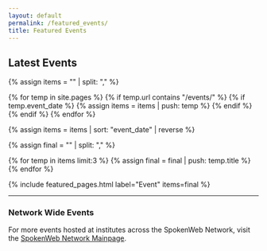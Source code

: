 ```yaml
---
layout: default
permalink: /featured_events/
title: Featured Events
---
```


<h2>Latest Events</h2>

{% assign items = "" | split: "," %}

{% for temp in site.pages %}
    {% if temp.url contains "/events/" %}
        {% if temp.event_date %}
            {% assign items = items | push: temp %}
        {% endif %}
    {% endif %}
{% endfor %}

{% assign items = items | sort: "event_date" | reverse %}

{% assign final = "" | split: "," %}

{% for temp in items limit:3 %}
    {% assign final = final | push: temp.title %}
{% endfor %}

{% include featured_pages.html label="Event" items=final %}

<hr class="network">

<h3>Network Wide Events </h3>

For more events hosted at institutes across the SpokenWeb Network, visit the [SpokenWeb Network Mainpage](https://spokenweb.ca/events/).